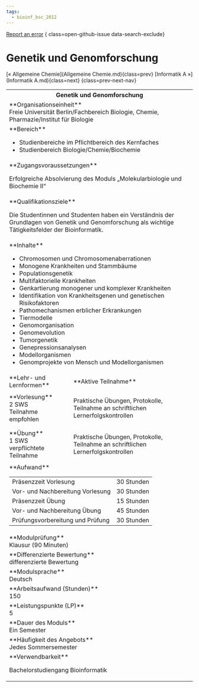 ```yaml
---
tags:
  - bioinf_bsc_2012
---
```

[Report an error](https://github.com/SGSSGene/FUB-SUP/issues/new?title=Error%20in%20%22Genetik%20und%20Genomforschung%22&body=There%20seems%20to%20be%20an%20error%20in%20module%20%22Genetik%20und%20Genomforschung%22%2E%0A%0A%3CDescribe%20here%20a%20slightly%20more%20detailed%20description%20of%20what%20is%20wrong%3E&labels=bug)
{ class=open-github-issue data-search-exclude}

# Genetik und Genomforschung

[« Allgemeine Chemie](Allgemeine Chemie.md){class=prev}
[Informatik A »](Informatik A.md){class=next}
{class=prev-next-nav}

<table markdown id="moduledesc">
<tr markdown class="moduledesc_head"><th colspan="2">Genetik und Genomforschung </th></tr>
<tr markdown><td colspan="2">**Organisationseinheit**   <br>Freie Universität Berlin/Fachbereich Biologie, Chemie, Pharmazie/Institut für Biologie</td></tr>

<tr markdown><td colspan="2">**Bereich**<br>


- Studienbereiche im Pflichtbereich des Kernfaches
- Studienbereich Biologie/Chemie/Biochemie

</td></tr>

<tr markdown><td colspan="2">**Zugangsvoraussetzungen** <br>

Erfolgreiche Absolvierung des Moduls „Molekularbiologie und Biochemie II“


</td></tr>
<tr markdown><td colspan="2">**Qualifikationsziele**    <br>

Die Studentinnen und Studenten haben ein Verständnis der Grundlagen von
Genetik und Genomforschung als wichtige Tätigkeitsfelder der Bioinformatik.


</td></tr>
<tr markdown><td colspan="2">**Inhalte**                <br>


- Chromosomen und Chromosomenaberrationen
- Monogene Krankheiten und Stammbäume
- Populationsgenetik
- Multifaktorielle Krankheiten
- Genkartierung monogener und komplexer Krankheiten
- Identifikation von Krankheitsgenen und genetischen Risikofaktoren
- Pathomechanismen erblicher Erkrankungen
- Tiermodelle
- Genomorganisation
- Genomevolution
- Tumorgenetik
- Genepressionsanalysen
- Modellorganismen
- Genomprojekte von Mensch und Modellorganismen


</td></tr>

<tr markdown><td>**Lehr- und Lernformen**</td><td>**Aktive Teilnahme**</td></tr>
<tr markdown><td> **Vorlesung** <br>2 SWS <br> Teilnahme empfohlen</td><td>

Praktische Übungen, Protokolle, Teilnahme an schriftlichen Lernerfolgskontrollen
</td></tr>
<tr markdown><td> **Übung** <br>1 SWS <br> verpflichtete Teilnahme</td><td>

Praktische Übungen, Protokolle, Teilnahme an schriftlichen Lernerfolgskontrollen
</td></tr>
<tr markdown><td colspan="2">**Aufwand**                <br>
<table class="aufwand_table">
<tr><td>Präsenzzeit Vorlesung</td><td>30 Stunden</td></tr>
<tr><td>Vor- und Nachbereitung Vorlesung</td><td>30 Stunden</td></tr>
<tr><td>Präsenzzeit Übung</td><td>15 Stunden</td></tr>
<tr><td>Vor- und Nachbereitung Übung</td><td>45 Stunden</td></tr>
<tr><td>Prüfungsvorbereitung und Prüfung</td><td>30 Stunden</td></tr>
</table>

</td></tr>
<tr markdown><td colspan="2">**Modulprüfung**             <br>Klausur (90 Minuten)


</td></tr>
<tr markdown><td colspan="2">**Differenzierte Bewertung** <br>differenzierte Bewertung

</td></tr>
<tr markdown><td colspan="2">**Modulsprache**             <br>Deutsch</td></tr>
<tr markdown><td colspan="2">**Arbeitsaufwand (Stunden)** <br>150</td></tr>
<tr markdown><td colspan="2">**Leistungspunkte (LP)**     <br>5</td></tr>
<tr markdown><td colspan="2">**Dauer des Moduls**         <br>Ein Semester</td></tr>
<tr markdown><td colspan="2">**Häufigkeit des Angebots**  <br>Jedes Sommersemester</td></tr>
<tr markdown><td colspan="2">**Verwendbarkeit**           <br>

Bachelorstudiengang Bioinformatik


</td></tr>

</table>
